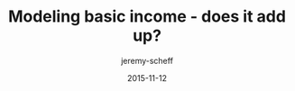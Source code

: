 ---
title: "Modeling basic income - does it add up?"
author: jeremy-scheff
date: 2015-11-12
template: basic-income.jade
code: https://github.com/Data4America/simple-static-stories/blob/development/contents/basic-income/basic-income.js
description: "Mathematical modeling of the impact of basic income, allowing users to interactively customize the model and see if they can make the numbers add up."
child: true
---